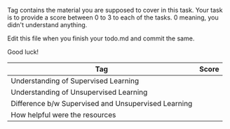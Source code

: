 Tag contains the material you are supposed to cover in this task. Your task is to provide a score between 0 to 3 to each of the tasks. 0 meaning, you didn't understand anything.

Edit this file when you finish your todo.md and commit the same.

Good luck!

| Tag     |  Score |
| ------- | ------ |
| Understanding of Supervised Learning |        |
| Understanding of Unsupervised Learning         |        |
| Difference b/w Supervised and Unsupervised Learning        |        |
| How helpful were the resources         |        |
